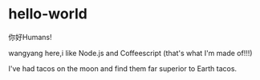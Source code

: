 # hello-world

你好Humans!

wangyang here,i like Node.js and Coffeescript (that's what I'm made of!!!)

I've had tacos on the moon and find them far superior to Earth tacos.
